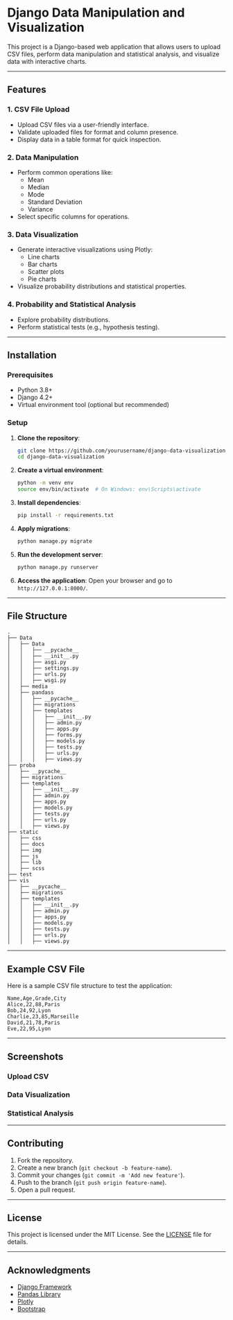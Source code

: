 # Django Data Manipulation and Visualization

This project is a Django-based web application that allows users to upload CSV files, perform data manipulation and statistical analysis, and visualize data with interactive charts.

---

## Features

### 1. **CSV File Upload**

- Upload CSV files via a user-friendly interface.
- Validate uploaded files for format and column presence.
- Display data in a table format for quick inspection.

### 2. **Data Manipulation**

- Perform common operations like:
  - Mean
  - Median
  - Mode
  - Standard Deviation
  - Variance
- Select specific columns for operations.

### 3. **Data Visualization**

- Generate interactive visualizations using Plotly:
  - Line charts
  - Bar charts
  - Scatter plots
  - Pie charts
- Visualize probability distributions and statistical properties.

### 4. **Probability and Statistical Analysis**

- Explore probability distributions.
- Perform statistical tests (e.g., hypothesis testing).

---

## Installation

### Prerequisites

- Python 3.8+
- Django 4.2+
- Virtual environment tool (optional but recommended)

### Setup

1. **Clone the repository**:

   ```bash
   git clone https://github.com/yourusername/django-data-visualization.git
   cd django-data-visualization
   ```

2. **Create a virtual environment**:

   ```bash
   python -m venv env
   source env/bin/activate  # On Windows: env\Scripts\activate
   ```

3. **Install dependencies**:

   ```bash
   pip install -r requirements.txt
   ```

4. **Apply migrations**:

   ```bash
   python manage.py migrate
   ```

5. **Run the development server**:

   ```bash
   python manage.py runserver
   ```

6. **Access the application**:
   Open your browser and go to `http://127.0.0.1:8000/`.

---

## File Structure

```plaintext
.
├── Data
│   ├── Data
│   │   ├── __pycache__
│   │   ├── __init__.py
│   │   ├── asgi.py
│   │   ├── settings.py
│   │   ├── urls.py
│   │   ├── wsgi.py
│   ├── media
│   ├── pandass
│   │   ├── __pycache__
│   │   ├── migrations
│   │   ├── templates
│   │   │   ├── __init__.py
│   │   │   ├── admin.py
│   │   │   ├── apps.py
│   │   │   ├── forms.py
│   │   │   ├── models.py
│   │   │   ├── tests.py
│   │   │   ├── urls.py
│   │   │   ├── views.py
├── proba
│   ├── __pycache__
│   ├── migrations
│   ├── templates
│   │   ├── __init__.py
│   │   ├── admin.py
│   │   ├── apps.py
│   │   ├── models.py
│   │   ├── tests.py
│   │   ├── urls.py
│   │   ├── views.py
├── static
│   ├── css
│   ├── docs
│   ├── img
│   ├── js
│   ├── lib
│   ├── scss
├── test
├── vis
│   ├── __pycache__
│   ├── migrations
│   ├── templates
│   │   ├── __init__.py
│   │   ├── admin.py
│   │   ├── apps.py
│   │   ├── models.py
│   │   ├── tests.py
│   │   ├── urls.py
│   │   ├── views.py
```

---

## Example CSV File

Here is a sample CSV file structure to test the application:

```csv
Name,Age,Grade,City
Alice,22,88,Paris
Bob,24,92,Lyon
Charlie,23,85,Marseille
David,21,78,Paris
Eve,22,95,Lyon
```

---

## Screenshots

### Upload CSV



### Data Visualization



### Statistical Analysis



---

## Contributing

1. Fork the repository.
2. Create a new branch (`git checkout -b feature-name`).
3. Commit your changes (`git commit -m 'Add new feature'`).
4. Push to the branch (`git push origin feature-name`).
5. Open a pull request.

---

## License

This project is licensed under the MIT License. See the [LICENSE](LICENSE) file for details.

---

## Acknowledgments

- [Django Framework](https://www.djangoproject.com/)
- [Pandas Library](https://pandas.pydata.org/)
- [Plotly](https://plotly.com/)
- [Bootstrap](https://getbootstrap.com/)

